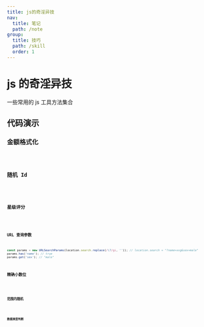```yaml
---
title: js的奇淫异技
nav:
  title: 笔记
  path: /note
group:
  title: 技巧
  path: /skill
  order: 1
---
```


# js 的奇淫异技

一些常用的 js 工具方法集合

## 代码演示

### 金额格式化

<code src="./demo/money-format.tsx" />

### 随机 Id

<code src="./demo/random-id.tsx" />

### 星级评分

<code src="./demo/rate.tsx" />

### URL 查询参数

```js
const params = new URLSearchParams(location.search.replace(/\?/gi, '')); // location.search = "?name=xxg&sex=male"
params.has('name'); // true
params.get('sex'); // "male"
```

### 精确小数位

<code src="./demo/round-number.tsx" />

### 范围内随机

<code src="./demo/range-random.tsx" />

### 数据类型判断

<code src="./demo/type.tsx" />
